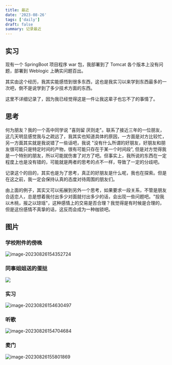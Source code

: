 ```yaml
---
title: 最近
date: '2023-08-26'
tags: ['daily']
draft: false
summary: 记录最近
---
```


## 实习

现有一个 SpringBoot 项目程序 war 包，我部署到了 Tomcat 各个版本上没有问题，部署到 Weblogic 上确实问题百出。

其实由这个经历，我其实能感悟到很多东西，这也是我实习以来学到东西最多的一次吧，倒不是说学到了多少技术方面的东西。

这里不详细记录了，因为我已经觉得这是一件让我这辈子也忘不了的事情了。

## 思考

何为朋友？我的一个高中同学说 "喜则留 厌则走"。联系了接近三年的一位朋友，这几天明显感觉我与之疏远了，我其实也知道具体的原因，一方面是对方比较忙，另一方面其实就是我说错了一些话吧，我说 "没有什么所谓的好朋友，好朋友和朋友很可能只是特定时间的产物，很有可能只存在于某一个时间段", 但是对方觉得我是一个特别的朋友，所以可能就伤害了对方了吧。但事实上，我所说的东西在一定程度上也是没有错的，可能就是两者的思考的点不一样，导致了一定的分歧吧。

记录这个的目的，其实也是为了思考，真正的好朋友是什么呢，我也在探索。但是在这之前，我一定会保持认真的态度对待周围的朋友们。

由上面的例子，其实又可以拓展到另外一个思考，如果要求一段关系，不管是朋友合适恋人，总是想着我付出多少对面就付出多少的话，会出现一些问题吧。"投我以木桃，报之以琼瑶"，这种感情上的交易是否合理？我觉得是有时候是合理的，但是这份感情不真挚的话，这反而会成为一种枷锁吧。

## 图片

### 学校附件的傍晚

![image-20230826154352724](https://xiaozhublog.oss-cn-qingdao.aliyuncs.com/myblogimg/image-20230826154352724.png)

### 同事姐姐送的蛋挞

![](https://xiaozhublog.oss-cn-qingdao.aliyuncs.com/myblogimg/5331db9afa10e03404946508de18dbf.jpg)

### 实习

![image-20230826154630497](https://xiaozhublog.oss-cn-qingdao.aliyuncs.com/myblogimg/image-20230826154630497.png)

### 听歌

![image-20230826154704684](https://xiaozhublog.oss-cn-qingdao.aliyuncs.com/myblogimg/image-20230826154704684.png)

### 麦门

![image-20230826155801869](https://xiaozhublog.oss-cn-qingdao.aliyuncs.com/myblogimg/image-20230826155801869.png)
